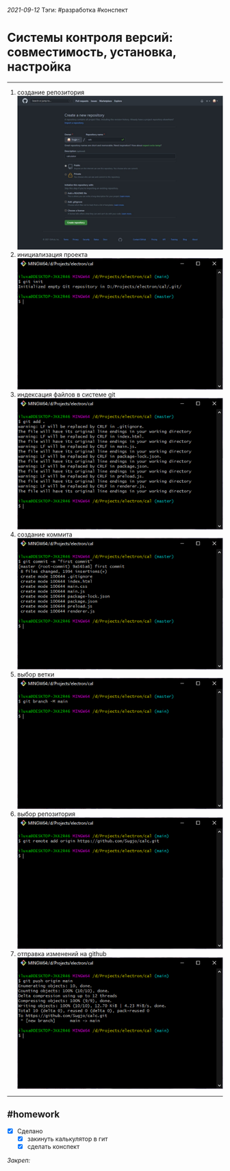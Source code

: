 *2021-09-12*
Тэги: #разработка #конспект
# Системы контроля версий: совместимость, установка, настройка
---
1. создание репозитория
![](../Files/Снимок%20веб-страницы_13-9-2021_135642_github.com.jpeg)
2. инициализация проекта
![](../Files/Pasted%20image%2020210913140119.png)
3. индексация файлов в системе git
![](../Files/Pasted%20image%2020210913140219.png)
4. создание коммита
![](../Files/Pasted%20image%2020210913140237.png)
5. выбор ветки
![](../Files/Pasted%20image%2020210913140322.png)
6. выбор репозитория
![](../Files/Pasted%20image%2020210913140355.png)
7. отправка изменений на github
![](../Files/Pasted%20image%2020210913140511.png)



---

##    #homework 

- [x]  Сделано
	- [x] закинуть калькулятор в гит
	- [x] сделать конспект

_Закреп:_

